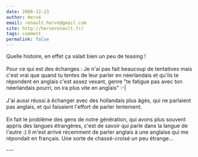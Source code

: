 ```yaml
---
date: 2008-12-23
author: Hervé
email: renault.herve@gmail.com
site: http://herverenault.fr/
tags: comment
permalink: false
---
```


<p>Quelle histoire, en effet ça valait bien un peu de teasing !<br />
<br />
Pour ce qui est des échanges : Je n'ai pas fait beaucoup de tentatives mais c'est vrai que quand tu tentes de leur parler en néerlandais et qu'ils te répondent en anglais c'est assez vexant, genre "te fatigue pas avec ton néerlandais pourri, on ira plus vite en anglais" :-|<br />
<br />
J'ai aussi réussi à échanger avec des hollandais plus âgés, qui ne parlaient pas anglais, et qui faisaient l'effort de parler lentement.<br />
<br />
En fait le problème des gens de notre génération, qui avons plus souvent appris des langues étrangères, c'est de savoir qui parle dans la langue de l'autre :) Il m'est arrivé récemment de parler anglais à une anglaise qui me répondait en français. Une sorte de chassé-croisé un peu étrange...</p>
---